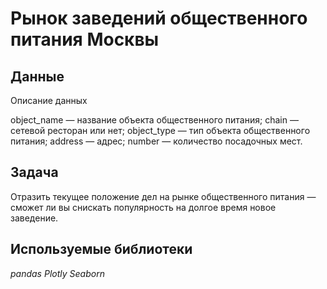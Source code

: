 # Рынок заведений общественного питания Москвы


## Данные

Описание данных

object_name — название объекта общественного питания;
chain — сетевой ресторан или нет;
object_type — тип объекта общественного питания;
address — адрес;
number — количество посадочных мест.

## Задача

Отразить текущее положение дел на рынке общественного питания — сможет ли вы снискать популярность на долгое время новое заведение.


## Используемые библиотеки
*pandas* *Plotly* *Seaborn*
